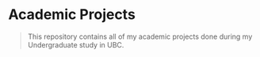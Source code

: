 # Academic Projects
> This repository contains all of my academic projects done during my Undergraduate study in UBC.

